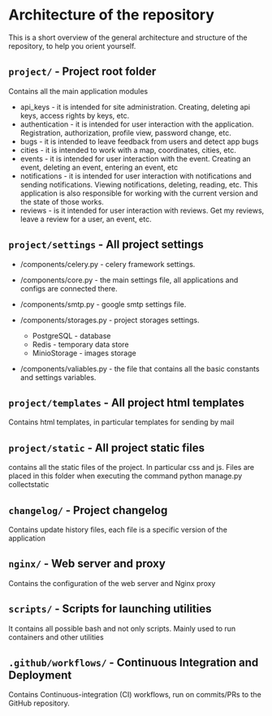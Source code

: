 # Architecture of the repository

This is a short overview of the general architecture and structure of the repository, to help you orient yourself.

## `project/` - Project root folder

Contains all the main application modules

-   api_keys - it is intended for site administration. Creating, deleting api keys, access rights by keys, etc.
-   authentication - it is intended for user interaction with the application. Registration, authorization, profile view, password change, etc.
-   bugs - it is intended to leave feedback from users and detect app bugs
-   cities - it is intended to work with a map, coordinates, cities, etc.
-   events - it is intended for user interaction with the event. Creating an event, deleting an event, entering an event, etc
-   notifications - it is intended for user interaction with notifications and sending notifications. Viewing notifications, deleting, reading, etc. This application is also responsible for working with the current version and the state of those works.
-   reviews - is it intended for user interaction with reviews. Get my reviews, leave a review for a user, an event, etc.

## `project/settings` - All project settings

-   /components/celery.py - celery framework settings.
-   /components/core.py - the main settings file, all applications and configs are connected there.
-   /components/smtp.py - google smtp settings file.
-   /components/storages.py - project storages settings.

    -   PostgreSQL - database
    -   Redis - temporary data store
    -   MinioStorage - images storage

-   /components/valiables.py - the file that contains all the basic constants and settings variables.

## `project/templates` - All project html templates

Contains html templates, in particular templates for sending by mail

## `project/static` - All project static files

contains all the static files of the project. In particular css and js.
Files are placed in this folder when executing the command python manage.py collectstatic

## `changelog/` - Project changelog

Contains update history files, each file is a specific version of the application

## `nginx/` - Web server and proxy

Contains the configuration of the web server and Nginx proxy

## `scripts/` - Scripts for launching utilities

It contains all possible bash and not only scripts. Mainly used to run containers and other utilities

## `.github/workflows/` - Continuous Integration and Deployment

Contains Continuous-integration (CI) workflows, run on commits/PRs to the GitHub repository.
